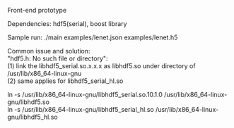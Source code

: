 Front-end prototype

Dependencies: hdf5(serial), boost library

Sample run:
./main examples/lenet.json examples/lenet.h5

Common issue and solution:  
"hdf5.h: No such file or directory":  
(1) link the libhdf5\_serial.so.x.x.x as libhdf5.so under directory of /usr/lib/x86\_64-linux-gnu  
(2) same applies for libhdf5_serial_hl.so  

ln -s /usr/lib/x86\_64-linux-gnu/libhdf5\_serial.so.10.1.0 /usr/lib/x86\_64-linux-gnu/libhdf5.so  
ln -s /usr/lib/x86\_64-linux-gnu/libhdf5\_serial\_hl.so /usr/lib/x86\_64-linux-gnu/libhdf5\_hl.so

